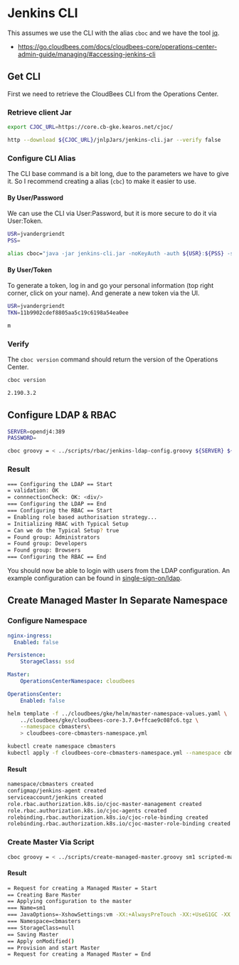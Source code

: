 # Jenkins CLI

This assumes we use the CLI with the alias `cboc` and we have the tool [jq](https://stedolan.github.io/jq/).

* https://go.cloudbees.com/docs/cloudbees-core/operations-center-admin-guide/managing/#accessing-jenkins-cli

## Get CLI

First we need to retrieve the CloudBees CLI from the Operations Center.

### Retrieve client Jar

```bash
export CJOC_URL=https://core.cb-gke.kearos.net/cjoc/
```

```bash
http --download ${CJOC_URL}/jnlpJars/jenkins-cli.jar --verify false
```

### Configure CLI Alias

The CLI base command is a bit long, due to the parameters we have to give it.
So I recommend creating a alias (`cbc`) to make it easier to use.

#### By User/Password

We can use the CLI via User:Password, but it is more secure to do it via User:Token.

```bash
USR=jvandergriendt
PSS=
```

```bash
alias cboc="java -jar jenkins-cli.jar -noKeyAuth -auth ${USR}:${PSS} -s ${CJOC_URL}"
```

#### By User/Token

To generate a token, log in and go your personal information (top right corner, click on your name).
And generate a new token via the UI.

```bash
USR=jvandergriendt
TKN=11b9902cdef8805aa5c19c6198a54ea0ee
```

```bash
m
```

### Verify

The `cboc version` command should return the version of the Operations Center.

```bash
cboc version
```

```bash
2.190.3.2
```

## Configure LDAP & RBAC

```bash
SERVER=opendj4:389
PASSWORD=
```

```bash
cboc groovy = < ../scripts/rbac/jenkins-ldap-config.groovy ${SERVER} ${PASSWORD}
```

### Result

```bash
=== Configuring the LDAP == Start
= validation: OK
= connnectionCheck: OK: <div/>
=== Configuring the LDAP == End
=== Configuring the RBAC == Start
= Enabling role based authorisation strategy...
= Initializing RBAC with Typical Setup
= Can we do the Typical Setup? true
= Found group: Administrators
= Found group: Developers
= Found group: Browsers
=== Configuring the RBAC == End
```

You should now be able to login with users from the LDAP configuration.
An example configuration can be found in [single-sign-on/ldap](../single-sign-on/ldap/Example.ldif).

## Create Managed Master In Separate Namespace

### Configure Namespace

```yaml
nginx-ingress:
  Enabled: false

Persistence:
    StorageClass: ssd

Master:
    OperationsCenterNamespace: cloudbees

OperationsCenter:
    Enabled: false
```

```bash
helm template -f ../cloudbees/gke/helm/master-namespace-values.yaml \
    ../cloudbees/gke/cloudbees-core-3.7.0+ffcae9c08fc6.tgz \
    --namespace cbmasters\
    > cloudbees-core-cbmasters-namespace.yml
```

```bash
kubectl create namespace cbmasters
kubectl apply -f cloudbees-core-cbmasters-namespace.yml --namespace cbmasters
```

#### Result

```bash
namespace/cbmasters created
configmap/jenkins-agent created
serviceaccount/jenkins created
role.rbac.authorization.k8s.io/cjoc-master-management created
role.rbac.authorization.k8s.io/cjoc-agents created
rolebinding.rbac.authorization.k8s.io/cjoc-role-binding created
rolebinding.rbac.authorization.k8s.io/cjoc-master-role-binding created
```

### Create Master Via Script

```bash
cboc groovy = < ../scripts/create-managed-master.groovy sm1 scripted-masters cbmasters
```

#### Result

```bash
= Request for creating a Managed Master = Start
== Creating Bare Master
== Applying configuration to the master
=== Name=sm1
=== JavaOptions=-XshowSettings:vm -XX:+AlwaysPreTouch -XX:+UseG1GC -XX:+ExplicitGCInvokesConcurrent -XX:+ParallelRefProcEnabled -XX:+UseStringDeduplication -Dhudson.slaves.NodeProvisioner.initialDelay=0 -XX:+UseContainerSupport -XX:InitialRAMPercentage=60.0 -XX:MaxRAMPercentage=75.0 -XX:MinRAMPercentage=50.0 -Djenkins.install.runSetupWizard=false
=== Namespace=cbmasters
=== StorageClass=null
== Saving Master
== Apply onModified()
== Provision and start Master
= Request for creating a Managed Master = End
```